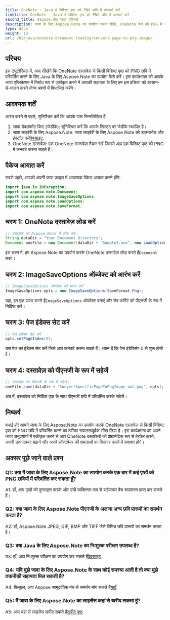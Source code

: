 ```yaml
---
title: OneNote - Java में विशिष्ट पृष्ठ को PNG छवि में कनवर्ट करें
linktitle: OneNote - Java में विशिष्ट पृष्ठ को PNG छवि में कनवर्ट करें
second_title: Aspose.नोट जावा एपीआई
description: जावा के लिए Aspose.Note का उपयोग करना सीखें, OneNote पेज को PNG में परिवर्तित करना। आसान चरणों का पालन करें, दस्तावेज़ लोड करें और विकल्प सेट करें। इस कार्यक्षमता के साथ जावा ऐप्स को बेहतर बनाएं।
type: docs
weight: 13
url: /hi/java/onenote-document-loading/convert-page-to-png-image/
---
```

## परिचय

इस ट्यूटोरियल में, आप सीखेंगे कि OneNote दस्तावेज़ से किसी विशिष्ट पृष्ठ को PNG छवि में परिवर्तित करने के लिए Java के लिए Aspose.Note का उपयोग कैसे करें। इस कार्यक्षमता को आपके जावा एप्लिकेशन में निर्बाध रूप से एकीकृत करने में आपकी सहायता के लिए हम इस प्रक्रिया को आसान-से-पालन करने योग्य चरणों में विभाजित करेंगे।

## आवश्यक शर्तें

आरंभ करने से पहले, सुनिश्चित करें कि आपके पास निम्नलिखित हैं:

1. जावा डेवलपमेंट किट (जेडीके): सुनिश्चित करें कि आपके सिस्टम पर जेडीके स्थापित है।
2.  जावा लाइब्रेरी के लिए Aspose.Note: जावा लाइब्रेरी के लिए Aspose.Note को डाउनलोड और इंस्टॉल करें[वेबसाइट](https://releases.aspose.com/note/java/).
3. OneNote दस्तावेज़: एक OneNote दस्तावेज़ तैयार रखें जिससे आप एक विशिष्ट पृष्ठ को PNG में कनवर्ट करना चाहते हैं।

## पैकेज आयात करें

सबसे पहले, आपको अपनी जावा फ़ाइल में आवश्यक पैकेज आयात करने होंगे:

```java
import java.io.IOException;
import com.aspose.note.Document;
import com.aspose.note.ImageSaveOptions;
import com.aspose.note.LoadOptions;
import com.aspose.note.SaveFormat;
```

## चरण 1: OneNote दस्तावेज़ लोड करें

```java
// दस्तावेज़ को Aspose.Note में लोड करें।
String dataDir = "Your Document Directory";
Document oneFile = new Document(dataDir + "Sample1.one", new LoadOptions());
```

 इस चरण में, हम Aspose.Note का उपयोग करके OneNote दस्तावेज़ लोड करते हैं`Document` कक्षा।

## चरण 2: ImageSaveOptions ऑब्जेक्ट को आरंभ करें

```java
// ImageSaveOptions ऑब्जेक्ट को प्रारंभ करें
ImageSaveOptions opts = new ImageSaveOptions(SaveFormat.Png);
```

 यहां, हम एक प्रारंभ करते हैं`ImageSaveOptions` ऑब्जेक्ट बनाएं और सेव फॉर्मेट को पीएनजी के रूप में निर्दिष्ट करें।

## चरण 3: पेज इंडेक्स सेट करें

```java
// पेज इंडेक्स सेट करें
opts.setPageIndex(0);
```

उस पेज का इंडेक्स सेट करें जिसे आप कनवर्ट करना चाहते हैं। ध्यान दें कि पेज इंडेक्सिंग 0 से शुरू होती है।

## चरण 4: दस्तावेज़ को पीएनजी के रूप में सहेजें

```java
// दस्तावेज़ को पीएनजी के रूप में सहेजें।
oneFile.save(dataDir + "ConvertSpecificPageToPngImage_out.png", opts);
```

अंत में, दस्तावेज़ को निर्दिष्ट पृष्ठ के साथ पीएनजी छवि में परिवर्तित करके सहेजें।

## निष्कर्ष

बधाई हो! आपने जावा के लिए Aspose.Note का उपयोग करके OneNote दस्तावेज़ से किसी विशिष्ट पृष्ठ को PNG छवि में परिवर्तित करने का तरीका सफलतापूर्वक सीख लिया है। इस कार्यक्षमता को अपने जावा अनुप्रयोगों में एकीकृत करने से आप OneNote दस्तावेज़ों को प्रोग्रामेटिक रूप से हेरफेर करने, अपनी उत्पादकता बढ़ाने और अपने सॉफ़्टवेयर की क्षमताओं का विस्तार करने में सशक्त होंगे।

## अक्सर पूछे जाने वाले प्रश्न

### Q1: क्या मैं जावा के लिए Aspose.Note का उपयोग करके एक बार में कई पृष्ठों को PNG छवियों में परिवर्तित कर सकता हूँ?

A1: हाँ, आप पृष्ठों को पुनरावृत्त करके और उन्हें व्यक्तिगत रूप से सहेजकर बैच रूपांतरण प्राप्त कर सकते हैं।

### Q2: क्या जावा के लिए Aspose.Note पीएनजी के अलावा अन्य छवि प्रारूपों का समर्थन करता है?

A2: हाँ, Aspose.Note JPEG, GIF, BMP और TIFF जैसे विभिन्न छवि प्रारूपों का समर्थन करता है।

### Q3: क्या Java के लिए Aspose.Note का निःशुल्क परीक्षण उपलब्ध है?

 उ3: हाँ, आप नि:शुल्क परीक्षण का उपयोग कर सकते हैं[वेबसाइट](https://releases.aspose.com/).

### Q4: यदि मुझे जावा के लिए Aspose.Note के साथ कोई समस्या आती है तो क्या मुझे तकनीकी सहायता मिल सकती है?

 A4: बिल्कुल, आप Aspose सामुदायिक मंच से समर्थन मांग सकते हैं[यहाँ](https://forum.aspose.com/c/note/28).

### Q5: मैं जावा के लिए Aspose.Note का लाइसेंस कहां से खरीद सकता हूं?

 A5: आप यहां से लाइसेंस खरीद सकते हैं[खरीद पृष्ठ](https://purchase.aspose.com/buy).